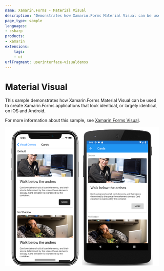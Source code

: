 ```yaml
---
name: Xamarin.Forms - Material Visual
description: "Demonstrates how Xamarin.Forms Material Visual can be used to create Xamarin.Forms applications that look identical (UI)"
page_type: sample
languages:
- csharp
products:
- xamarin
extensions:
    tags:
    - ui
urlFragment: userinterface-visualdemos
---
```

# Material Visual

This sample demonstrates how Xamarin.Forms Material Visual can be used to create Xamarin.Forms applications that look identical, or largely identical, on iOS and Android.

For more information about this sample, see [Xamarin.Forms Visual](https://docs.microsoft.com/xamarin/xamarin-forms/user-interface/visual/).

![Material Visual application screenshot](Screenshots/01All.png "Material Visual application screenshot")
